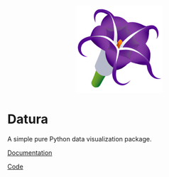 <div align="center">
  <img src="images/datura_196.png" onerror="this.src='https://raw.githubusercontent.com/ptweir/datura/main/images/datura_196.png';"><br>
</div>

# Datura

A simple pure Python data visualization package.

[Documentation](https://datura.readthedocs.io)

[Code](https://github.com/ptweir/datura)
